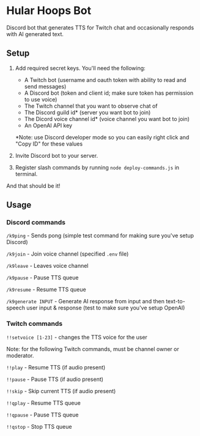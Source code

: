 # Hular Hoops Bot

Discord bot that generates TTS for Twitch chat and occasionally responds with AI generated text.

## Setup

1) Add required secret keys.  You'll need the following:

    - A Twitch bot (username and oauth token with ability to read and send messages)
    - A Discord bot (token and client id; make sure token has permission to use voice)
    - The Twitch channel that you want to observe chat of
    - The Discord guild id* (server you want bot to join)
    - The Dicord voice channel id* (voice channel you want bot to join)
    - An OpenAI API key
    
    *Note: use Discord developer mode so you can easily right click and "Copy ID" for these values
2) Invite Discord bot to your server.
3) Register slash commands by running `node deploy-commands.js` in terminal.

And that should be it!

## Usage

### Discord commands

`/k9ping` - Sends pong (simple test command for making sure you've setup Discord)

`/k9join` - Join voice channel (specified `.env` file)

`/k9leave` - Leaves voice channel

`/k9pause` - Pause TTS queue

`/k9resume` - Resume TTS queue

`/k9generate INPUT` - Generate AI response from input and then text-to-speech user input & response (test to make sure you've setup OpenAI)

### Twitch commands

`!!setvoice [1-23]` - changes the TTS voice for the user

Note: for the following Twitch commands, must be channel owner or moderator.

`!!play` - Resume TTS (if audio present)

`!!pause` - Pause TTS (if audio present)

`!!skip` - Skip current TTS (if audio present)

`!!qplay` - Resume TTS queue

`!!qpause` - Pause TTS queue

`!!qstop` - Stop TTS queue
